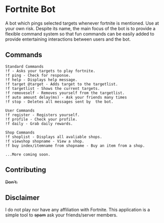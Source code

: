 # Fortnite Bot
A bot which pings selected targets whenever fortnite is mentioned. Use at your own risk. Despite its name, the main focus of the bot is to provide a flexible command system so that fun commands can be easily added to provide entertaining interactions between users and the bot.

## Commands
```
Standard Commands
!f - Asks your targets to play fortnite.
!f ping - Check for response.
!f help - Displays help message.
!f target @target - Adds target to the targetlist.
!f targetlist - Shows the current targets.
!f removeself - Removes yourself from the targetlist.
!f auto amount delay(ms) - Ask your friends many times
!f stop - Deletes all messages sent by  the bot.

User Commands
!f register - Registers yourself.
!f profile - Check your profile.
!f daily - Grab daily rewards.

Shop Commands
!f shoplist - Displays all avaliable shops.
!f viewshop shopname - View a shop.
!f buy index/itemname from shopname - Buy an item from a shop.

...More coming soon.
```
## Contributing
~~Don't.~~

## Disclaimer
I do not play nor have any affiliation with Fortnite. This application is a simple tool to ~~spam~~ ask your friends/server members.
